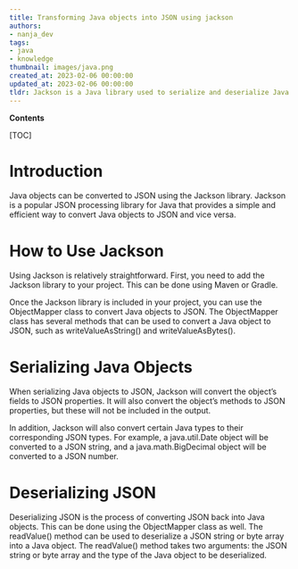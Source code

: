 ```yaml
---
title: Transforming Java objects into JSON using jackson
authors:
- nanja_dev
tags:
- java
- knowledge
thumbnail: images/java.png
created_at: 2023-02-06 00:00:00
updated_at: 2023-02-06 00:00:00
tldr: Jackson is a Java library used to serialize and deserialize Java objects to and from JSON format.
---
```


**Contents**

[TOC]

# Introduction

Java objects can be converted to JSON using the Jackson library. Jackson is a popular JSON processing library for Java that provides a simple and efficient way to convert Java objects to JSON and vice versa.

# How to Use Jackson

Using Jackson is relatively straightforward. First, you need to add the Jackson library to your project. This can be done using Maven or Gradle.

Once the Jackson library is included in your project, you can use the ObjectMapper class to convert Java objects to JSON. The ObjectMapper class has several methods that can be used to convert a Java object to JSON, such as writeValueAsString() and writeValueAsBytes().

# Serializing Java Objects

When serializing Java objects to JSON, Jackson will convert the object’s fields to JSON properties. It will also convert the object’s methods to JSON properties, but these will not be included in the output.

In addition, Jackson will also convert certain Java types to their corresponding JSON types. For example, a java.util.Date object will be converted to a JSON string, and a java.math.BigDecimal object will be converted to a JSON number.

# Deserializing JSON

Deserializing JSON is the process of converting JSON back into Java objects. This can be done using the ObjectMapper class as well. The readValue() method can be used to deserialize a JSON string or byte array into a Java object. The readValue() method takes two arguments: the JSON string or byte array and the type of the Java object to be deserialized.
